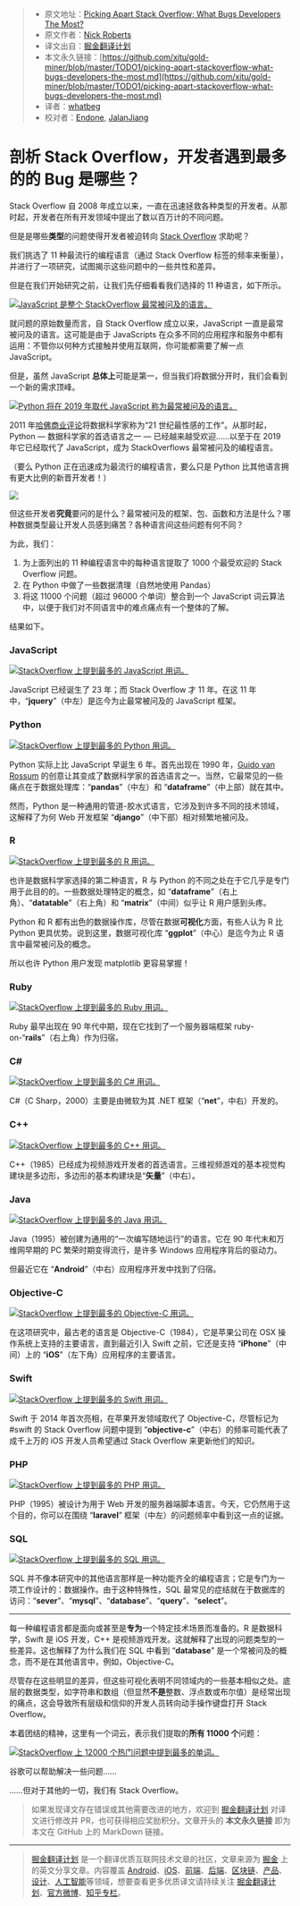 > * 原文地址：[Picking Apart Stack Overflow; What Bugs Developers The Most?](https://www.globalapptesting.com/blog/picking-apart-stackoverflow-what-bugs-developers-the-most)
> * 原文作者：[Nick Roberts](https://www.globalapptesting.com/blog/picking-apart-stackoverflow-what-bugs-developers-the-most)
> * 译文出自：[掘金翻译计划](https://github.com/xitu/gold-miner)
> * 本文永久链接：[https://github.com/xitu/gold-miner/blob/master/TODO1/picking-apart-stackoverflow-what-bugs-developers-the-most.md](https://github.com/xitu/gold-miner/blob/master/TODO1/picking-apart-stackoverflow-what-bugs-developers-the-most.md)
> * 译者：[whatbeg](https://github.com/whatbeg)
> * 校对者：[Endone](https://github.com/Endone), [JalanJiang](https://github.com/JalanJiang)

# 剖析 Stack Overflow，开发者遇到最多的的 Bug 是哪些？

Stack Overflow 自 2008 年成立以来，一直在迅速拯救各种类型的开发者。从那时起，开发者在所有开发领域中提出了数以百万计的不同问题。

但是是哪些**类型**的问题使得开发者被迫转向 [Stack Overflow](https://www.stackoverflow.com) 求助呢？

我们挑选了 11 种最流行的编程语言（通过 Stack Overflow 标签的频率来衡量），并进行了一项研究，试图揭示这些问题中的一些共性和差异。

但是在我们开始研究之前，让我们先仔细看看我们选择的 11 种语言，如下所示。

[![JavaScript 是整个 StackOverflow 最常被问及的语言。](https://www.globalapptesting.com/hubfs/_all_languages_bar_chart-min.png)](https://www.globalapptesting.com/hubfs/_all_languages_bar_chart-min.png)

就问题的原始数量而言，自 Stack Overflow 成立以来，JavaScript 一直是最常被问及的语言。这可能是由于 JavaScripts 在众多不同的应用程序和服务中都有运用：不管你以何种方式接触并使用互联网，你可能都需要了解一点 JavaScript。

但是，虽然 JavaScript **总体上**可能是第一，但当我们将数据分开时，我们会看到一个新的需求顶峰。

[![Python 将在 2019 年取代 JavaScript 称为最常被问及的语言。](https://www.globalapptesting.com/hubfs/javascript_python_timeline-min.png)](https://www.globalapptesting.com/hubfs/javascript_python_timeline-min.png)

2011 年[哈佛商业评论](https://hbr.org/2012/10/data-scientist-the-sexiest-job-of-the-21st-century)将数据科学家称为“21 世纪最性感的工作”。从那时起，Python — 数据科学家的首选语言之一 — 已经越来越受欢迎......以至于在 2019 年它已经取代了 JavaScript，成为 StackOverflows 最常被问及的编程语言。

（要么 Python 正在迅速成为最流行的编程语言，要么只是 Python 比其他语言拥有更大比例的新晋开发者！）

![](https://play.vidyard.com/5SPXJ1gky2WeF3gYUXKwUx.jpg)

但这些开发者**究竟**要问的是什么？最常被问及的框架、包、函数和方法是什么？哪种数据类型最让开发人员感到痛苦？各种语言间这些问题有何不同？

为此，我们：

1. 为上面列出的 11 种编程语言中的每种语言提取了 1000 个最受欢迎的 Stack Overflow 问题。
2. 在 Python 中做了一些数据清理（自然地使用 Pandas）
3. 将这 11000 个问题（超过 96000 个单词）整合到一个 JavaScript 词云算法中，以便于我们对不同语言中的难点痛点有一个整体的了解。

结果如下。

### JavaScript

[![StackOverflow 上提到最多的 JavaScript 用词。](https://www.globalapptesting.com/hubfs/_javascript-min.png)](https://www.globalapptesting.com/hubfs/_javascript-min.png)

JavaScript 已经诞生了 23 年；而 Stack Overflow 才 11 年。在这 11 年中，“**jquery**”（中左）是迄今为止最常被问及的 JavaScript 框架。

### Python

[![StackOverflow 上提到最多的 Python 用词。](https://www.globalapptesting.com/hubfs/_python-min.png)](https://www.globalapptesting.com/hubfs/_python-min.png)

Python 实际上比 JavaScript 早诞生 6 年。首先出现在 1990 年，[Guido van Rossum](https://gvanrossum.github.io/) 的创意让其变成了数据科学家的首选语言之一。当然，它最常见的一些痛点在于数据处理库：“**pandas**”（中左）和 “**dataframe**”（中上部）就在其中。


然而，Python 是一种通用的管道-胶水式语言，它涉及到许多不同的技术领域，这解释了为何 Web 开发框架 “**django**”（中下部）相对频繁地被问及。

### R

[![StackOverflow 上提到最多的 R 用词。](https://www.globalapptesting.com/hubfs/r-min.png)](https://www.globalapptesting.com/hubfs/r-min.png)

也许是数据科学家选择的第二种语言，R 与 Python 的不同之处在于它几乎是专门用于此目的的。一些数据处理特定的概念，如 “**dataframe**”（右上角）、“**datatable**”（右上角）和 “**matrix**”（中间）似乎让 R 用户感到头疼。

Python 和 R 都有出色的数据操作库，尽管在数据**可视化**方面，有些人认为 R 比 Python 更具优势。说到这里，数据可视化库 “**ggplot**”（中心）是迄今为止 R 语言中最常被问及的概念。

所以也许 Python 用户发现 matplotlib 更容易掌握！

### Ruby

[![StackOverflow 上提到最多的 Ruby 用词。](https://www.globalapptesting.com/hubfs/_ruby-min.png)](https://www.globalapptesting.com/hubfs/_ruby-min.png)

Ruby 最早出现在 90 年代中期，现在它找到了一个服务器端框架 ruby-on-“**rails**”（右上角）作为归宿。

### C#

[![StackOverflow 上提到最多的 C# 用词。](https://www.globalapptesting.com/hubfs/c-sharp-min.png)](https://www.globalapptesting.com/hubfs/c-sharp-min.png)

C#（C Sharp，2000）主要是由微软为其 .NET 框架（“**net**”，中右）开发的。

### C++

[![StackOverflow 上提到最多的 C++ 用词。](https://www.globalapptesting.com/hubfs/c++-min.png)](https://www.globalapptesting.com/hubfs/c++-min.png)

C++（1985）已经成为视频游戏开发者的首选语言。三维视频游戏的基本视觉构建块是多边形，多边形的基本构建块是“**矢量**”（中右）。

### Java

[![StackOverflow 上提到最多的 Java 用词。](https://www.globalapptesting.com/hubfs/java-min-1.png)](https://www.globalapptesting.com/hubfs/java-min.png)

Java（1995）被创建为通用的“一次编写随地运行”的语言。它在 90 年代末和万维网早期的 PC 繁荣时期变得流行，是许多 Windows 应用程序背后的驱动力。

但最近它在 “**Android**”（中右）应用程序开发中找到了归宿。

### Objective-C

[![StackOverflow 上提到最多的 Objective-C 用词。](https://www.globalapptesting.com/hubfs/objective-c-min.png)](https://cdn2.hubspot.net/hubfs/540930/objective-c-min.png)

在这项研究中，最古老的语言是 Objective-C（1984），它是苹果公司在 OSX 操作系统上支持的主要语言，直到最近引入 Swift 之前，它还是支持 “**iPhone**”（中间）上的 “**iOS**”（左下角）应用程序的主要语言。

### Swift

[![StackOverflow 上提到最多的 Swift 用词。](https://www.globalapptesting.com/hubfs/swift-min.png)](https://www.globalapptesting.com/hubfs/swift-min.png)

Swift 于 2014 年首次亮相，在苹果开发领域取代了 Objective-C，尽管标记为 #swift 的 Stack Overflow 问题中提到 “**objective-c**”（中右）的频率可能代表了成千上万的 iOS 开发人员希望通过 Stack Overflow 来更新他们的知识。

### PHP

[![StackOverflow 上提到最多的 PHP 用词。](https://www.globalapptesting.com/hubfs/php-min.png)](https://www.globalapptesting.com/hubfs/php-min.png)

PHP（1995）被设计为用于 Web 开发的服务器端脚本语言。今天，它仍然用于这个目的，你可以在围绕 “**laravel**” 框架（中左）的问题频率中看到这一点的证据。

### SQL

[![StackOverflow 上提到最多的 SQL 用词。](https://www.globalapptesting.com/hubfs/sql-min.png)](https://www.globalapptesting.com/hubfs/sql-min.png)

SQL 并不像本研究中的其他语言那样是一种功能齐全的编程语言；它是专门为一项工作设计的：数据操作。由于这种特殊性，SQL 最常见的症结就在于数据库的访问：“**sever**”、“**mysql**”、“**database**”、“**query**”、“**select**”。

* * *

每一种编程语言都是面向或甚至是**专为**一个特定技术场景而准备的。R 是数据科学，Swift 是 iOS 开发，C++ 是视频游戏开发。这就解释了出现的问题类型的一些差异。这也解释了为什么我们在 SQL 中看到 “**database**” 是一个常被问及的概念，而不是在其他语言中，例如，Objective-C。

尽管存在这些明显的差异，但这些可视化表明不同领域内的一些基本相似之处。底层的数据类型，如字符串和数组（但显然**不是**整数、浮点数或布尔值）是经常出现的痛点，这会导致所有层级和信仰的开发人员转向动手操作键盘打开 Stack Overflow。

本着团结的精神，这里有一个词云，表示我们提取的**所有 11000 个**问题：

[![StackOverflow 上 12000 个热门问题中提到最多的单词。](https://www.globalapptesting.com/hubfs/_all_langauges-min.png)](https://www.globalapptesting.com/hubfs/_all_langauges-min.png)

谷歌可以帮助解决一些问题......

......但对于其他的一切，我们有 Stack Overflow。

> 如果发现译文存在错误或其他需要改进的地方，欢迎到 [掘金翻译计划](https://github.com/xitu/gold-miner) 对译文进行修改并 PR，也可获得相应奖励积分。文章开头的 **本文永久链接** 即为本文在 GitHub 上的 MarkDown 链接。

---

> [掘金翻译计划](https://github.com/xitu/gold-miner) 是一个翻译优质互联网技术文章的社区，文章来源为 [掘金](https://juejin.im) 上的英文分享文章。内容覆盖 [Android](https://github.com/xitu/gold-miner#android)、[iOS](https://github.com/xitu/gold-miner#ios)、[前端](https://github.com/xitu/gold-miner#前端)、[后端](https://github.com/xitu/gold-miner#后端)、[区块链](https://github.com/xitu/gold-miner#区块链)、[产品](https://github.com/xitu/gold-miner#产品)、[设计](https://github.com/xitu/gold-miner#设计)、[人工智能](https://github.com/xitu/gold-miner#人工智能)等领域，想要查看更多优质译文请持续关注 [掘金翻译计划](https://github.com/xitu/gold-miner)、[官方微博](http://weibo.com/juejinfanyi)、[知乎专栏](https://zhuanlan.zhihu.com/juejinfanyi)。
